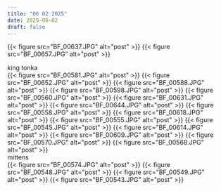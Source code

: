 ```yaml
---
title: "06 02 2025"
date: 2025-06-02
draft: false
---
```

{{< figure src="BF_00637.JPG" alt="post" >}}
{{< figure src="BF_00657.JPG" alt="post" >}}
<div class="full-width-text">king tonka</div>
{{< figure src="BF_00581.JPG" alt="post" >}}
{{< figure src="BF_00652.JPG" alt="post" >}}
{{< figure src="BF_00588.JPG" alt="post" >}}
{{< figure src="BF_00598.JPG" alt="post" >}}
{{< figure src="BF_00560.JPG" alt="post" >}}
{{< figure src="BF_00631.JPG" alt="post" >}}
{{< figure src="BF_00644.JPG" alt="post" >}}
{{< figure src="BF_00558.JPG" alt="post" >}}
{{< figure src="BF_00618.JPG" alt="post" >}}
{{< figure src="BF_00555.JPG" alt="post" >}}
{{< figure src="BF_00545.JPG" alt="post" >}}
{{< figure src="BF_00614.JPG" alt="post" >}}
{{< figure src="BF_00609.JPG" alt="post" >}}
{{< figure src="BF_00570.JPG" alt="post" >}}
{{< figure src="BF_00568.JPG" alt="post" >}}
<div class="full-width-text">mittens</div>
{{< figure src="BF_00574.JPG" alt="post" >}}
{{< figure src="BF_00548.JPG" alt="post" >}}
{{< figure src="BF_00549.JPG" alt="post" >}}
{{< figure src="BF_00543.JPG" alt="post" >}}